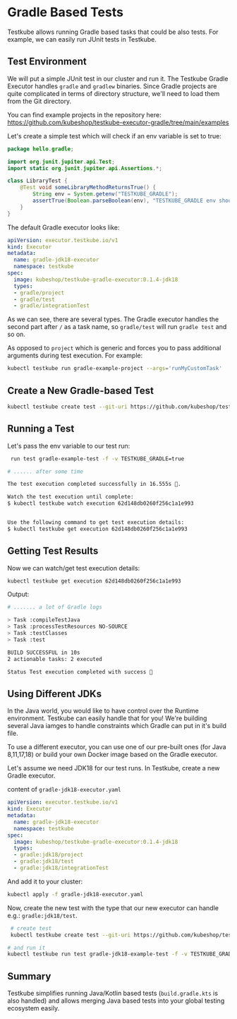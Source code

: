 # Gradle Based Tests

Testkube allows running Gradle based tasks that could be also tests. For example, we can easily run JUnit tests in Testkube. 


## **Test Environment**

We will put a simple JUnit test in our cluster and run it. The Testkube Gradle Executor handles `gradle` and `gradlew` binaries.
Since Gradle projects are quite complicated in terms of directory structure, we'll need to load them from the Git directory.

You can find example projects in the repository here: https://github.com/kubeshop/testkube-executor-gradle/tree/main/examples

Let's create a simple test which will check if an env variable is set to true: 
```java
package hello.gradle;

import org.junit.jupiter.api.Test;
import static org.junit.jupiter.api.Assertions.*;

class LibraryTest {
    @Test void someLibraryMethodReturnsTrue() {
        String env = System.getenv("TESTKUBE_GRADLE");
        assertTrue(Boolean.parseBoolean(env), "TESTKUBE_GRADLE env should be true");
    }
}
```


The default Gradle executor looks like: 

```yaml
apiVersion: executor.testkube.io/v1
kind: Executor
metadata:
  name: gradle-jdk18-executor
  namespace: testkube
spec:
  image: kubeshop/testkube-gradle-executor:0.1.4-jdk18
  types:
  - gradle/project
  - gradle/test
  - gradle/integrationTest 
```

As we can see, there are several types. The Gradle executor handles the second part after `/` as a task name, so `gradle/test` will run `gradle test` and so on. 

As opposed to `project` which is generic and forces you to pass additional arguments during test execution. 
For example:

```sh
kubectl testkube run gradle-example-project --args='runMyCustomTask' 
```


## **Create a New Gradle-based Test**

```sh
kubectl testkube create test --git-uri https://github.com/kubeshop/testkube-executor-gradle.git --git-path examples/hello-gradle --type gradle/test --name gradle-example-test --git-branch main
```



## **Running a Test**

Let's pass the env variable to our test run:

```sh
 run test gradle-example-test -f -v TESTKUBE_GRADLE=true

# ...... after some time

The test execution completed successfully in 16.555s 🥇.

Watch the test execution until complete:
$ kubectl testkube watch execution 62d148db0260f256c1a1e993


Use the following command to get test execution details:
$ kubectl testkube get execution 62d148db0260f256c1a1e993
```

## **Getting Test Results**

Now we can watch/get test execution details:

```sh
kubectl testkube get execution 62d148db0260f256c1a1e993
```

Output:

```sh
# ....... a lot of Gradle logs

> Task :compileTestJava
> Task :processTestResources NO-SOURCE
> Task :testClasses
> Task :test

BUILD SUCCESSFUL in 10s
2 actionable tasks: 2 executed

Status Test execution completed with success 🥇
```

## Using Different JDKs 

In the Java world, you would like to have control over the Runtime environment. Testkube can easily handle that for you! 
We're building several Java iamges to handle constraints which Gradle can put in it's build file.

To use a different executor, you can use one of our pre-built ones (for Java 8,11,17,18) or build your own Docker image based on the Gradle executor.

Let's assume we need JDK18 for our test runs. In Testkube, create a new Gradle executor.

content of `gradle-jdk18-executor.yaml`
```yaml
apiVersion: executor.testkube.io/v1
kind: Executor
metadata:
  name: gradle-jdk18-executor
  namespace: testkube
spec:
  image: kubeshop/testkube-gradle-executor:0.1.4-jdk18
  types:
  - gradle:jdk18/project
  - gradle:jdk18/test
  - gradle:jdk18/integrationTest 
```

And add it to your cluster: 
```sh
kubectl apply -f gradle-jdk18-executor.yaml 
```

Now, create the new test with the type that our new executor can handle e.g.: `gradle:jdk18/test`.

```sh 
 # create test
 kubectl testkube create test --git-uri https://github.com/kubeshop/testkube-executor-gradle.git --git-path examples/hello-gradle-jdk18 --type gradle:jdk18/test --name gradle-jdk18-example-test --git-branch main

# and run it
kubectl testkube run test gradle-jdk18-example-test -f -v TESTKUBE_GRADLE=true
```


## **Summary**

Testkube simplifies running Java/Kotlin based tests (`build.gradle.kts` is also handled) and allows merging Java based tests into your global testing ecosystem easily.
